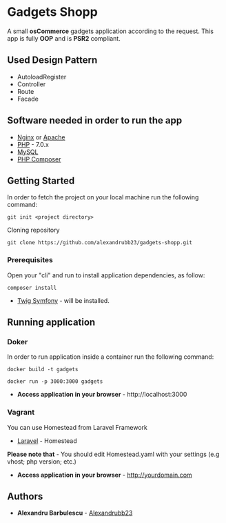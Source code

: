 
# Gadgets Shopp

A small **osCommerce** gadgets application according to the request. This app is fully **OOP** and is **PSR2** compliant.

## Used Design Pattern

* AutoloadRegister
* Controller
* Route
* Facade

## Software needed in order to run the app

* [Nginx](https://www.nginx.com/) or [Apache](https://httpd.apache.org/)
* [PHP](http://php.net/docs.php) - 7.0.x
* [MySQL](https://www.mysql.com/)
* [PHP Composer](https://getcomposer.org/)

## Getting Started

In order to fetch the project on your local machine run the following command:

```
git init <project directory>
```

Cloning repository

```
git clone https://github.com/alexandrubb23/gadgets-shopp.git
```

### Prerequisites

Open your "cli" and run to install application dependencies, as follow:

```
composer install
```

* [Twig Symfony](https://twig.symfony.com/) - will be installed.

## Running application

### Doker

In order to run application inside a container run the following command:

```
docker build -t gadgets
```

```
docker run -p 3000:3000 gadgets
```

* **Access application in your browser** - http://localhost:3000


### Vagrant

You can use Homestead from Laravel Framework

* [Laravel](https://laravel.com/docs/5.6/homestead) - Homestead

**Please note that** - You should edit Homestead.yaml with your settings (e.g vhost; php version; etc.)

* **Access application in your browser** - http://yourdomain.com

## Authors

* **Alexandru Barbulescu** - [Alexandrubb23](https://github.com/alexandrubb23)



